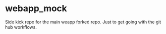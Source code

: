 # webapp_mock
Side kick repo for the main weapp forked repo.  Just to get going with the git hub workflows.
